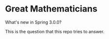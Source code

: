 # Great Mathematicians

What's new in Spring 3.0.0?

This is the question that this repo tries to answer.
